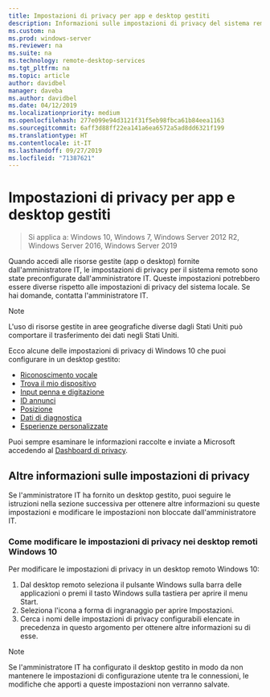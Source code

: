 ```yaml
---
title: Impostazioni di privacy per app e desktop gestiti
description: Informazioni sulle impostazioni di privacy del sistema remoto quando si usano app e desktop gestiti.
ms.custom: na
ms.prod: windows-server
ms.reviewer: na
ms.suite: na
ms.technology: remote-desktop-services
ms.tgt_pltfrm: na
ms.topic: article
author: davidbel
manager: daveba
ms.author: davidbel
ms.date: 04/12/2019
ms.localizationpriority: medium
ms.openlocfilehash: 277e099e94d3121f31f5eb98fbca61b84eea1163
ms.sourcegitcommit: 6aff3d88ff22ea141a6ea6572a5ad8dd6321f199
ms.translationtype: HT
ms.contentlocale: it-IT
ms.lasthandoff: 09/27/2019
ms.locfileid: "71387621"
---
```

# <a name="privacy-settings-for-managed-apps-and-desktops"></a>Impostazioni di privacy per app e desktop gestiti

>Si applica a: Windows 10, Windows 7, Windows Server 2012 R2, Windows Server 2016, Windows Server 2019

Quando accedi alle risorse gestite (app o desktop) fornite dall'amministratore IT, le impostazioni di privacy per il sistema remoto sono state preconfigurate dall'amministratore IT. Queste impostazioni potrebbero essere diverse rispetto alle impostazioni di privacy del sistema locale. Se hai domande, contatta l'amministratore IT.

>[!NOTE]
>L'uso di risorse gestite in aree geografiche diverse dagli Stati Uniti può comportare il trasferimento dei dati negli Stati Uniti.

Ecco alcune delle impostazioni di privacy di Windows 10 che puoi configurare in un desktop gestito:

- [Riconoscimento vocale](https://go.microsoft.com/fwlink/?linkid=874646)
- [Trova il mio dispositivo](https://go.microsoft.com/fwlink/?linkid=533063)
- [Input penna e digitazione](https://go.microsoft.com/fwlink/?linkid=874646)
- [ID annunci](https://go.microsoft.com/fwlink/?linkid=838419)
- [Posizione](https://go.microsoft.com/fwlink/?linkid=529987)
- [Dati di diagnostica](https://go.microsoft.com/fwlink/?linkid=614828)
- [Esperienze personalizzate](https://go.microsoft.com/fwlink/?linkid=614828)

Puoi sempre esaminare le informazioni raccolte e inviate a Microsoft accedendo al [Dashboard di privacy](https://go.microsoft.com/fwlink/?linkid=864206).

## <a name="learn-more-about-privacy-settings"></a>Altre informazioni sulle impostazioni di privacy

Se l'amministratore IT ha fornito un desktop gestito, puoi seguire le istruzioni nella sezione successiva per ottenere altre informazioni su queste impostazioni e modificare le impostazioni non bloccate dall'amministratore IT.

### <a name="how-to-change-privacy-settings-in-windows-10-remote-desktops"></a>Come modificare le impostazioni di privacy nei desktop remoti Windows 10

Per modificare le impostazioni di privacy in un desktop remoto Windows 10:

1. Dal desktop remoto seleziona il pulsante Windows sulla barra delle applicazioni o premi il tasto Windows sulla tastiera per aprire il menu Start.
2. Seleziona l'icona a forma di ingranaggio per aprire Impostazioni.
3. Cerca i nomi delle impostazioni di privacy configurabili elencate in precedenza in questo argomento per ottenere altre informazioni su di esse.

>[!NOTE]
> Se l'amministratore IT ha configurato il desktop gestito in modo da non mantenere le impostazioni di configurazione utente tra le connessioni, le modifiche che apporti a queste impostazioni non verranno salvate.
